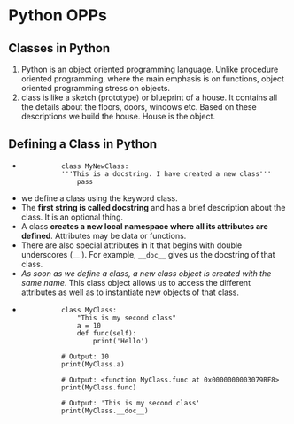 # Python OPPs
## Classes in Python
1. Python is an object oriented programming language. Unlike procedure oriented programming, where the main emphasis is on functions, object oriented programming stress on objects.
2. class is like a sketch (prototype) or blueprint of a house. It contains all the details about the floors, doors, windows etc. Based on these descriptions we build the house. House is the object.

## Defining a Class in Python
-               class MyNewClass:
                '''This is a docstring. I have created a new class'''
                    pass
- we define a class using the keyword class.                    
- The **first string is called docstring** and has a brief description about the class. It is an optional thing.
- A class **creates a new local namespace where all its attributes are defined**. Attributes may be data or functions.
- There are also special attributes in it that begins with double underscores (__ ). For example, `__doc__` gives us the docstring of that class.
- *As soon as we define a class, a new class object is created with the same name*. This class object allows us to access the different attributes as well as to instantiate new objects of that class.
-               class MyClass:
	                "This is my second class"
                    a = 10
                    def func(self):
                        print('Hello')

                # Output: 10
                print(MyClass.a)

                # Output: <function MyClass.func at 0x0000000003079BF8>
                print(MyClass.func)

                # Output: 'This is my second class'
                print(MyClass.__doc__)